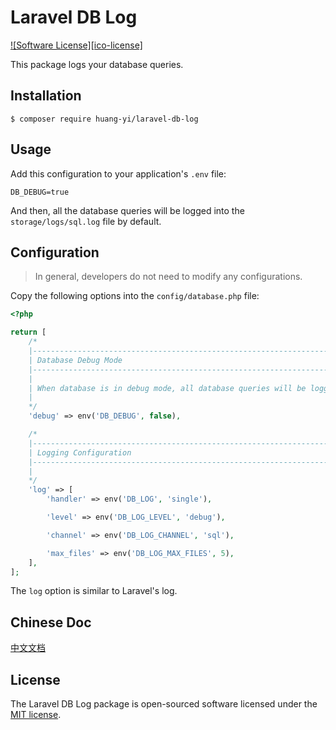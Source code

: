 # Laravel DB Log

[![Software License][ico-license]](LICENSE)

This package logs your database queries.

## Installation

```shell
$ composer require huang-yi/laravel-db-log
```

## Usage

Add this configuration to your application's `.env` file:

```
DB_DEBUG=true
```

And then, all the database queries will be logged into the `storage/logs/sql.log` file by default.

## Configuration

> In general, developers do not need to modify any configurations.

Copy the following options into the `config/database.php` file:

```php
<?php

return [
    /*
    |--------------------------------------------------------------------------
    | Database Debug Mode
    |--------------------------------------------------------------------------
    |
    | When database is in debug mode, all database queries will be logged.
    |
    */
    'debug' => env('DB_DEBUG', false),

    /*
    |--------------------------------------------------------------------------
    | Logging Configuration
    |--------------------------------------------------------------------------
    |
    */
    'log' => [
        'handler' => env('DB_LOG', 'single'),

        'level' => env('DB_LOG_LEVEL', 'debug'),

        'channel' => env('DB_LOG_CHANNEL', 'sql'),

        'max_files' => env('DB_LOG_MAX_FILES', 5),
    ],
];
```

The `log` option is similar to Laravel's log.

## Chinese Doc

[中文文档](README-zh.md)

## License

The Laravel DB Log package is open-sourced software licensed under the [MIT license](http://opensource.org/licenses/MIT).
